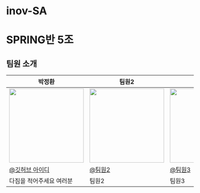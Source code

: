 # inov-SA

# SPRING반 5조

## 팀원 소개 

<table align=center>
    <thead>
        <tr >
            <th style="text-align:center;" >박정환</th>
            <th style="text-align:center;" >팀원2</th>
            <th style="text-align:center;" >팀원3</th>
            <th style="text-align:center;" >팀원4</th>
            <th style="text-align:center;" >팀원5</th>
        </tr>
    </thead>
    <tbody>
        <tr>
            <td><img width="200" src="사진링크" /> </td>
            <td><img width="200" src="테스트2" /></td>
            <td><img width="200" src="팀원3" /></td>
            <td><img width="200" src="팀원4" /></td>
            <td><img width="200" src="팀원5" /></td>
        </tr>
        <tr>
            <td><a href="각자 깃허브 주소">@깃허브 아이디</a></td>
            <td><a href="팀원2">@팀원2</a></td>
            <td><a href="팀원3">@팀원3</a></td>
            <td><a href="팀원4">@팀원4</a></td>
            <td><a href="팀원4">@팀원5</a></td>
        </tr>
        <tr>
            <td width="200">다짐을 적어주세요 여러분</td>
            <td width="200">팀원2</td>
            <td width="200">팀원3</td>
            <td width="200">팀원4</td>
            <td width="200">팀원5</td>
        </tr>
    </tbody>
</table>